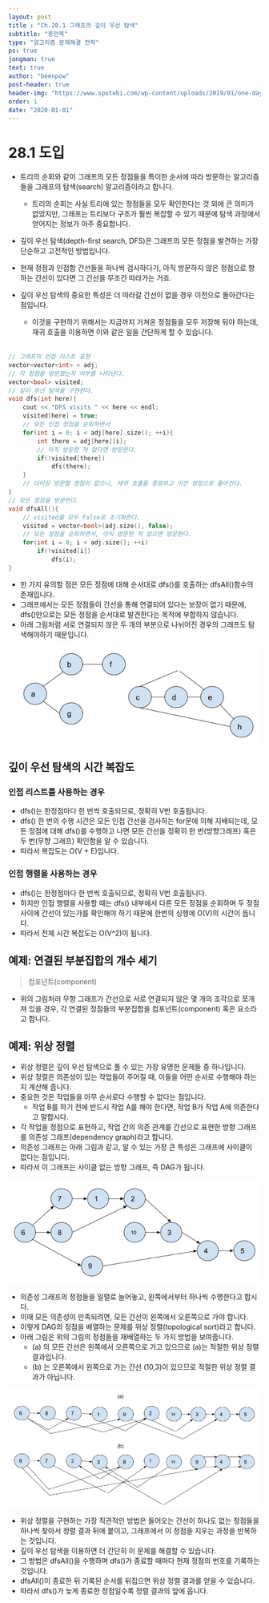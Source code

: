 ```yaml
---
layout: post
title : "Ch.28.1 그래프의 깊이 우선 탐색"
subtitle: "종만북"
type: "알고리즘 문제해결 전략"
ps: true
jongman: true
text: true
author: "beenpow"
post-header: true
header-img: "https://www.spotebi.com/wp-content/uploads/2019/01/one-day-day-one-workout-motivation-spotebi.jpg"
order: 1
date: "2020-01-01"
---
```


# 28.1 도입

- 트리의 순회와 같이 그래프의 모든 정점들을 특이한 순서에 따라 방문하는 알고리즘들을 그래프의
  탐색(search) 알고리즘이라고 합니다.
  - 트리의 순회는 사실 트리에 있는 정점들을 모두 확인한다는 것 외에 큰 의미가 없었지만, 그래프는
    트리보다 구조가 훨씬 복잡할 수 있기 때문에 탐색 과정에서 얻어지는 정보가 아주 중요합니다.

- 깊이 우선 탐색(depth-first search, DFS)은 그래프의 모든 정점을 발견하는 가장 단순하고 고전적인
  방법입니다.
- 현재 정점과 인접합 간선들을 하나씩 검사하다가, 아직 방문하지 않은 정점으로 향하는 간선이 있다면 그
  간선을 무조건 따라가는 거죠.

- 깊이 우선 탐색의 중요한 특성은 더 따라갈 간선이 없을 경우 이전으로 돌아간다는 점입니다.
  - 이것을 구현하기 위해서는 지금까지 거쳐온 정점들을 모두 저장해 둬야 하는데, 재귀 호출을 이용하면
    이와 같은 일을 간단하게 할 수 있습니다.


```cpp

// 그래프의 인접 리스트 표현
vector<vector<int> > adj;
// 각 정점을 방문했는지 여부를 나타낸다.
vector<bool> visited;
// 깊이 우선 탐색을 구현한다.
void dfs(int here){
    cout << "DFS visits " << here << endl;
    visited[here] = true;
    // 모든 인접 정점을 순회하면서
    for(int i = 0; i < adj[here].size(); ++i){
        int there = adj[here][i];
        // 아직 방문한 적 없다면 방문한다.
        if(!visited[there])
            dfs(there);
    }
    // 더이상 방문할 정점이 없으니, 재귀 호출을 종료하고 이전 정점으로 돌아간다.
}
// 모든 정점을 방문한다.
void dfsAll(){
    // visited를 모두 false로 초기화한다.
    visited = vector<bool>(adj.size(), false);
    // 모든 정점을 순회하면서, 아직 방문한 적 없으면 방문한다.
    for(int i = 0; i < adj.size(); ++i)
        if(!visited[i])
            dfs(i);
}
```
- 한 가지 유의할 점은 모든 정점에 대해 순서대로 dfs()를 호출하는 dfsAll()함수의 존재입니다.
- 그래프에서는 모든 정점들이 간선을 통해 연결되어 있다는 보장이 없기 때문에, dfs()만으로는 모든
  정점을 순서대로 발견한다는 목적에 부합하지 않습니다.
- 아래 그림처럼 서로 연결되지 않은 두 개의 부분으로 나뉘어진 경우의 그래프도 탐색해야하기
  때문입니다.

![img1](/img/2020-01-01-Jongman-ch28-1-1.png)

## 깊이 우선 탐색의 시간 복잡도

### 인접 리스트를 사용하는 경우

- dfs()는 한정점마다 한 번씩 호출되므로, 정확히 V번 호출됩니다.
- dfs() 한 번의 수행 시간은 모든 인접 간선을 검사하는 for문에 의해 지배되는데, 모든 정점에 대해
  dfs()를 수행하고 나면 모든 간선을 정확히 한 번(방향그래프) 혹은 두 번(무향 그래프) 확인함을 알 수
  있습니다.
- 따라서 복잡도는 O(V + E)입니다.

### 인접 행렬을 사용하는 경우

- dfs()는 한정점마다 한 번씩 호출되므로, 정확히 V번 호출됩니다.
- 하지만 인접 행렬을 사용할 때는 dfs() 내부에서 다른 모든 정점을 순회하며 두 정점 사이에 간선이
  있는가를 확인해야 하기 때문에 한번의 싱행에 O(V)의 시간이 듭니다.
- 따라서 전체 시간 복잡도는 O(V^2)이 됩니다.

## 예제: 연결된 부분집합의 개수 세기

> 컴포넌트(component)
- 위의 그림처러 무향 그래프가 간선으로 서로 연결되지 않은 몇 개의 조각으로 쪼개져 있을 경우, 각
  연결된 정점들의 부분집합을 컴포넌트(component) 혹은 요소라고 합니다.

## 예제: 위상 정렬

- 위상 정렬은 깊이 우선 탐색으로 풀 수 있는 가장 유명한 문제들 중 하나입니다.
- 위상 정렬은 의존성이 있는 작업들이 주어질 때, 이들을 어떤 순서로 수행해야 하는지 계산해 줍니다.
- 중요한 것은 작업들을 아무 순서로다 수행할 수 없다는 점입니다.
  - 작업 B를 하기 전에 반드시 작업 A를 해야 한다면, 작업 B가 작업 A에 의존한다고 말합시다.
- 각 작업을 정점으로 표현하고, 작업 간의 의존 관계를 간선으로 표현한 방향 그래프를 의존성
  그래프(dependency graph)라고 합니다.
- 의존성 그래프는 아래 그림과 같고, 알 수 있는 가장 큰 특성은 그래프에 사이클이 없다는 점입니다.
- 따라서 이 그래프는 사이클 없는 방향 그래프, 즉 DAG가 됩니다.

![img2](/img/2020-01-01-Jongman-ch28-1-2.png)

- 의존성 그래프의 정점들을 일렬로 늘어놓고, 왼쪽에서부터 하나씩 수행한다고 합시다.
- 이때 모든 의존성이 만족되려면, 모든 간선이 왼쪽에서 오른쪽으로 가야 합니다.
- 이렇게 DAG의 정점을 배열하는 문제를 위상 정렬(topological sort)라고 합니다.
- 아래 그림은 위의 그림의 정점들을 재배열하는 두 가지 방법을 보여줍니다.
  - (a) 의 모든 간선은 왼쪽에서 오른쪽으로 가고 있으므로 (a)는 적절한 위상 정렬 결과입니다.
  - (b) 는 오른쪽에서 왼쪽으로 가는 간선 (10,3)이 있으므로 적절한 위상 정렬 결과가 아닙니다.

![img3](/img/2020-01-01-Jongman-ch28-1-3.png)

- 위상 정렬을 구현하는 가장 직관적인 방법은 들어오는 간선이 하나도 없는 정점들을 하나씩 찾아서 정렬
  결과 뒤에 붙이고, 그래프에서 이 정점을 지우는 과정을 반복하는 것입니다.
- 깊이 우선 탐색을 이용하면 더 간단히 이 문제를 해결할 수 있습니다.
- 그 방법은 dfsAll()을 수행하며 dfs()가 종료할 때마다 현재 정점의 번호를 기록하는 것입니다.
- dfsAll()이 종료한 뒤 기록된 순서를 뒤집으면 위상 정렬 결과를 얻을 수 있습니다.
- 따라서 dfs()가 늦게 종료한 정점일수록 정렬 결과의 앞에 옵니다.
